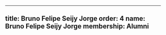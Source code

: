 ---
  title: Bruno Felipe Seijy Jorge
  order: 4
  name: Bruno Felipe Seijy Jorge
  membership: Alumni
  ---
  